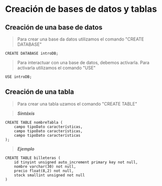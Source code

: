 # Creación de bases de datos y tablas

## Creación de una base de datos 

> Para crear una base da datos utilizamos 
> el comando "CREATE DATABASE" 

    CREATE DATABASE introDB;  

> Para interactuar con una base de datos, debemos activarla. 
> Para activarla utilizamos el comando "USE"  

    USE introDB;  

## Creación de una tabla  

> Para crear una tabla uzamos el comando "CREATE TABLE"

> ***Sintáxis*** 

    CREATE TABLE nombreTabla (  
        campo tipoDato características,
        campo tipoDato características,
        campo tipoDato características
    );  

> ***Ejemplo***

    CREATE TABLE billeteras (
        id tinyint unsigned auto_increment primary key not null,  
        nombre varchar(30) not null,  
        precio float(8,2) not null,  
        stock smallint unsigned not null
    )


    